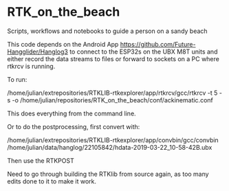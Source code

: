 # RTK_on_the_beach
Scripts, workflows and notebooks to guide a person on a sandy beach

This code depends on the Android App https://github.com/Future-Hangglider/Hanglog3 to connect to the ESP32s 
on the UBX M8T units and either record the data streams to files or forward to sockets on a PC 
where rtkrcv is running.


To run:

/home/julian/extrepositories/RTKLIB-rtkexplorer/app/rtkrcv/gcc/rtkrcv -t 5 -s -o /home/julian/repositories/RTK_on_the_beach/conf/ackinematic.conf

This does everything from the command line.

Or to do the postprocessing, first convert with:

/home/julian/extrepositories/RTKLIB-rtkexplorer/app/convbin/gcc/convbin /home/julian/data/hanglog/22105842/hdata-2019-03-22_10-58-42B.ubx

Then use the RTKPOST 

Need to go through building the RTKlib from source again, as too many edits done to it to make it work.

